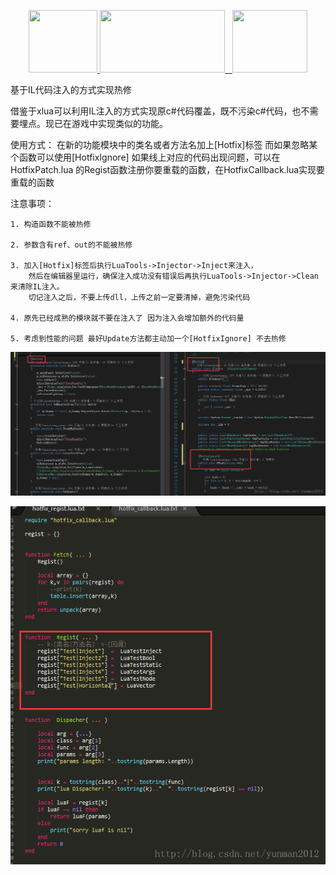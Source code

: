 <p align="center">
    <a href="https://www.lua.org/">
	    <img src="http://www.runoob.com/manual/lua53doc/logo.gif" width="110" height="100">
	</a>
	<a href="https://unity3d.com/cn/">
	    <img src="https://huailiang.github.io/img/unity.jpeg" width="200" height="100">
	</a>
    	<a href="https://huailiang.github.io/">
    	<img src="https://huailiang.github.io/img/avatar-Alex.jpg" width="120" height="100">
   	</a>
</p>


基于IL代码注入的方式实现热修


借鉴于xlua可以利用IL注入的方式实现原c#代码覆盖，既不污染c#代码，也不需要埋点。现已在游戏中实现类似的功能。
 
使用方式：
在新的功能模块中的类名或者方法名加上[Hotfix]标签 而如果忽略某个函数可以使用[HotfixIgnore]
如果线上对应的代码出现问题，可以在HotfixPatch.lua 的Regist函数注册你要重载的函数，在HotfixCallback.lua实现要重载的函数
 
注意事项：
```
1. 构造函数不能被热修

2. 参数含有ref、out的不能被热修

3. 加入[Hotfix]标签后执行LuaTools->Injector->Inject来注入，
	然后在编辑器里运行，确保注入成功没有错误后再执行LuaTools->Injector->Clean来清除IL注入。
	切记注入之后，不要上传dll，上传之前一定要清掉，避免污染代码
	
4. 原先已经成熟的模块就不要在注入了 因为注入会增加额外的代码量

5. 考虑到性能的问题 最好Update方法都主动加一个[HotfixIgnore] 不去热修

```

![](/doc/img/il1.png)

![](/doc/img/il2.png)
